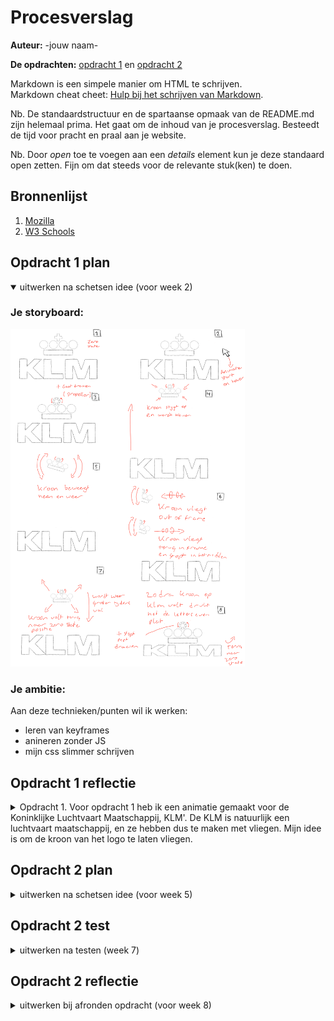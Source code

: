 # Procesverslag
**Auteur:** -jouw naam-

**De opdrachten:** [opdracht 1](opdracht1/index.html) en [opdracht 2](opdracht2/index.html)


Markdown is een simpele manier om HTML te schrijven.  
Markdown cheat cheet: [Hulp bij het schrijven van Markdown](https://github.com/adam-p/markdown-here/wiki/Markdown-Cheatsheet).

Nb. De standaardstructuur en de spartaanse opmaak van de README.md zijn helemaal prima. Het gaat om de inhoud van je procesverslag. Besteedt de tijd voor pracht en praal aan je website.

Nb. Door *open* toe te voegen aan een *details* element kun je deze standaard open zetten. Fijn om dat steeds voor de relevante stuk(ken) te doen.



## Bronnenlijst
  1. [Mozilla](https://developer.mozilla.org/en-US/docs/Web/CSS/margin)
  2. [W3 Schools](https://www.w3schools.com/css/css3_animations.asp)
  



## Opdracht 1 plan

<details open>
  <summary>uitwerken na schetsen idee (voor week 2)</summary>


  ### Je storyboard:
  <img src="opdracht1/images/moodboard.png" width="375px" alt="storyboard voor opdracht 1">


  ### Je ambitie: 
  Aan deze technieken/punten wil ik werken:
  - leren van keyframes
  - anineren zonder JS
  - mijn css slimmer schrijven
 
</details>



## Opdracht 1 reflectie

<details>
  <summary>Opdracht 1. 
  Voor opdracht 1 heb ik een animatie gemaakt voor de Koninklijke Luchtvaart Maatschappij, KLM'. 
  De KLM is natuurlijk een luchtvaart maatschappij, en ze hebben dus te maken met vliegen. Mijn idee
  is om de kroon van het logo te laten vliegen.</summary>


  ### Je uitkomst - karakteristiek screenshot(s):
  <img src="opdracht1/images/eindresultaat.png" width="375px" alt="uitomst opdracht 1">


  ### Dit ging goed/Heb ik geleerd: 
  Wat ik heb geleerd, is het gebruik maken van een ::before en ::after atribute, hiermee heb ik de kroon van KLM gemaakt.

  Wat ik ook heb geleerd enkel met css animeren, keyframes gebruiken in mijn code
  en het gebruik van font-face voor fonts, deze drie dingen had ik nog niet eerder gedaan.

  <img src="readme-images/dummy-plaatje.svg" width="375px" alt="top">


  ### Dit was lastig/Is niet gelukt:
  Ik had het einde van mijn animatie wat vloeiender willen laten verlopen. Omdat de kroon bestaat uit drie losse onderdelen
  bleek het lastig om rotaties mooi uit te laten voeren. 

  <img src="readme-images/dummy-plaatje.svg" width="375px" alt="bummer">
</details>



## Opdracht 2 plan

<details>
  <summary>uitwerken na schetsen idee (voor week 5)</summary>


  ### Je ontwerp:
  <img src="readme-images/dummy-plaatje.svg" width="375px" alt="ontwerp opdracht 2">


  ### Je ambitie: 
  Aan deze technieken/punten wil ik werken:
  - punt 1
  - punt 2
  - nog een punt
  - ...
</details>



## Opdracht 2 test

<details>
  <summary>uitwerken na testen (week 7)</summary>

  Neem minimaal 5 bevindingen op:



  ### Bevinding 1:
  Omschrijving van wat er nog niet orde was (tekst en afbeeding(en)).

  #### oplossing:
  Beschrijving hoe je het hebt hebt opgelost of als het niet gelukt is hoe je het zou oplossen (tekst en afbeeding(en)).



  ### Bevinding 2:
  Omschrijving van wat er nog niet orde was (tekst en afbeeding(en)).

  #### oplossing:
  Beschrijving hoe je het hebt hebt opgelost of als het niet gelukt is hoe je het zou oplossen (tekst en afbeeding(en)).



  ### Bevinding 3:
  ...
</details>



## Opdracht 2 reflectie

<details>
  <summary>uitwerken bij afronden opdracht (voor week 8)</summary>

  ### Je uitkomst - karakteristiek screenshot(s):
  <img src="readme-images/dummy-plaatje.svg" width="375px" alt="uitkomst opdracht 2">


  ### Dit ging goed/Heb ik geleerd: 
  Korte omschrijving met plaatje(s)

  <img src="readme-images/dummy-plaatje.svg" width="375px" alt="top">


  ### Dit was lastig/Is niet gelukt:
  Korte omschrijving met plaatje(s)

  <img src="readme-images/dummy-plaatje.svg" width="375px" alt="bummer">
</details>